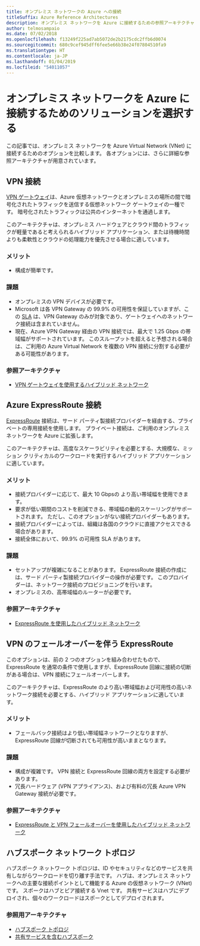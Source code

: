 ```yaml
---
title: オンプレミス ネットワークの Azure への接続
titleSuffix: Azure Reference Architectures
description: オンプレミス ネットワークを Azure に接続するための参照アーキテクチャを比較します。
author: telmosampaio
ms.date: 07/02/2018
ms.openlocfilehash: f13249f225ad7ab5072de2b2175cdc2ffb6d0074
ms.sourcegitcommit: 680c9cef945dff6fee5e66b38e24f07804510fa9
ms.translationtype: HT
ms.contentlocale: ja-JP
ms.lasthandoff: 01/04/2019
ms.locfileid: "54011057"
---
```

# <a name="choose-a-solution-for-connecting-an-on-premises-network-to-azure"></a>オンプレミス ネットワークを Azure に接続するためのソリューションを選択する

この記事では、オンプレミス ネットワークを Azure Virtual Network (VNet) に接続するためのオプションを比較します。 各オプションには、さらに詳細な参照アーキテクチャが用意されています。

## <a name="vpn-connection"></a>VPN 接続

[VPN ゲートウェイ](/azure/vpn-gateway/vpn-gateway-about-vpngateways)は、Azure 仮想ネットワークとオンプレミスの場所の間で暗号化されたトラフィックを送信する仮想ネットワーク ゲートウェイの一種です。 暗号化されたトラフィックは公共のインターネットを通過します。

このアーキテクチャは、オンプレミス ハードウェアとクラウド間のトラフィックが軽量であると考えられるハイブリッド アプリケーション、または待機時間よりも柔軟性とクラウドの処理能力を優先させる場合に適しています。

### <a name="benefits"></a>メリット

- 構成が簡単です。

### <a name="challenges"></a>課題

- オンプレミスの VPN デバイスが必要です。
- Microsoft は各 VPN Gateway の 99.9% の可用性を保証していますが、この [SLA](https://azure.microsoft.com/support/legal/sla/vpn-gateway/) は、VPN Gateway のみが対象であり、ゲートウェイへのネットワーク接続は含まれていません。
- 現在、Azure VPN Gateway 経由の VPN 接続では、最大で 1.25 Gbps の帯域幅がサポートされています。 このスループットを超えると予想される場合は、ご利用の Azure Virtual Network を複数の VPN 接続に分割する必要がある可能性があります。

### <a name="reference-architecture"></a>参照アーキテクチャ

- [VPN ゲートウェイを使用するハイブリッド ネットワーク](./vpn.md)

<!-- markdownlint-disable MD024 -->

## <a name="azure-expressroute-connection"></a>Azure ExpressRoute 接続

[ExpressRoute](/azure/expressroute/) 接続は、サード パーティ製接続プロバイダーを経由する、プライベートの専用接続を使用します。 プライベート接続は、ご利用のオンプレミス ネットワークを Azure に拡張します。

このアーキテクチャは、高度なスケーラビリティを必要とする、大規模な、ミッション クリティカルのワークロードを実行するハイブリッド アプリケーションに適しています。

### <a name="benefits"></a>メリット

- 接続プロバイダーに応じて、最大 10 Gbpsの より高い帯域幅を使用できます。
- 要求が低い期間のコストを削減できる、帯域幅の動的スケーリングがサポートされます。 ただし、このオプションがない接続プロバイダーもあります。
- 接続プロバイダーによっては、組織は各国のクラウドに直接アクセスできる場合があります。
- 接続全体において、99.9% の可用性 SLA があります。

### <a name="challenges"></a>課題

- セットアップが複雑になることがあります。 ExpressRoute 接続の作成には、サード パーティ製接続プロバイダーの操作が必要です。 このプロバイダーは、ネットワーク接続のプロビジョニングを行います。
- オンプレミスの、高帯域幅のルーターが必要です。

### <a name="reference-architecture"></a>参照アーキテクチャ

- [ExpressRoute を使用したハイブリッド ネットワーク](./expressroute.md)

## <a name="expressroute-with-vpn-failover"></a>VPN のフェールオーバーを伴う ExpressRoute

このオプションは、前の 2 つのオプションを組み合わせたもので、ExpressRoute を通常の条件で使用しますが、ExpressRoute 回線に接続の切断がある場合は、VPN 接続にフェールオーバーします。

このアーキテクチャは、ExpressRoute のより高い帯域幅および可用性の高いネットワーク接続を必要とする、ハイブリッド アプリケーションに適しています。

### <a name="benefits"></a>メリット

- フェールバック接続はより低い帯域幅ネットワークとなりますが、ExpressRoute 回線が切断されても可用性が高いままとなります。

### <a name="challenges"></a>課題

- 構成が複雑です。 VPN 接続と ExpressRoute 回線の両方を設定する必要があります。
- 冗長ハードウェア (VPN アプライアンス)、および有料の冗長 Azure VPN Gateway 接続が必要です。

### <a name="reference-architecture"></a>参照アーキテクチャ

- [ExpressRoute と VPN フェールオーバーを使用したハイブリッド ネットワーク](./expressroute-vpn-failover.md)

<!-- markdownlint-disable MD024 -->

## <a name="hub-spoke-network-topology"></a>ハブスポーク ネットワーク トポロジ

ハブスポーク ネットワーク トポロジは、ID やセキュリティなどのサービスを共有しながらワークロードを切り離す手法です。 ハブは、オンプレミス ネットワークへの主要な接続ポイントとして機能する Azure の仮想ネットワーク (VNet) です。 スポークはハブとピア接続する Vnet です。 共有サービスはハブにデプロイされ、個々のワークロードはスポークとしてデプロイされます。

### <a name="reference-architectures"></a>参照用アーキテクチャ

- [ハブスポーク トポロジ](./hub-spoke.md)
- [共有サービスを含むハブスポーク](./shared-services.md)
